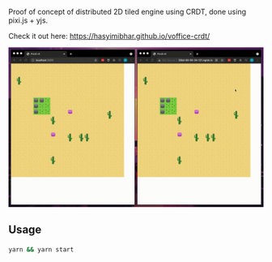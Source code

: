 Proof of concept of distributed 2D tiled engine using CRDT, done using pixi.js + yjs.

Check it out here: https://hasyimibhar.github.io/voffice-crdt/

<img src="demo.gif" />

## Usage

```sh
yarn && yarn start
```
